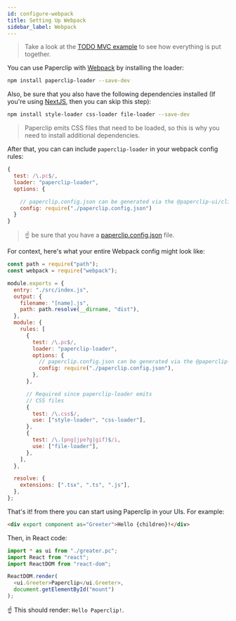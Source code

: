 ```yaml
---
id: configure-webpack
title: Setting Up Webpack
sidebar_label: Webpack
---
```


> Take a look at the [TODO MVC example](https://github.com/paperclipui/paperclip/tree/master/examples/react-todomvc) to see how everything is put together.

You can use Paperclip with [Webpack](https://webpack.js.org/) by installing the loader:

```sh
npm install paperclip-loader --save-dev
```

Also, be sure that you also have the following dependencies installed (If you're using [NextJS](https://nextjs.org/), then you can skip this step):

```sh
npm install style-loader css-loader file-loader --save-dev
```

> Paperclip emits CSS files that need to be loaded, so this is why you need to install additional dependencies.

After that, you can can include `paperclip-loader` in your webpack config rules:

```javascript
{
  test: /\.pc$/,
  loader: "paperclip-loader",
  options: {

    // paperclip.config.json can be generated via the @paperclip-ui/cli tool
    config: require("./paperclip.config.json")
  }
}
```

> ☝ be sure that you have a [paperclip.config.json](/docs/configure-paperclip) file.

For context, here's what your entire Webpack config might look like:

```javascript
const path = require("path");
const webpack = require("webpack");

module.exports = {
  entry: "./src/index.js",
  output: {
    filename: "[name].js",
    path: path.resolve(__dirname, "dist"),
  },
  module: {
    rules: [
      {
        test: /\.pc$/,
        loader: "paperclip-loader",
        options: {
          // paperclip.config.json can be generated via the @paperclip-ui/cli tool
          config: require("./paperclip.config.json"),
        },
      },

      // Required since paperclip-loader emits
      // CSS files
      {
        test: /\.css$/,
        use: ["style-loader", "css-loader"],
      },
      {
        test: /\.(png|jpe?g|gif)$/i,
        use: ["file-loader"],
      },
    ],
  },

  resolve: {
    extensions: [".tsx", ".ts", ".js"],
  },
};
```

That's it! from there you can start using Paperclip in your UIs. For example:

```html
<div export component as="Greeter">Hello {children}!</div>
```

Then, in React code:

```javascript
import * as ui from "./greater.pc";
import React from "react";
import ReactDOM from "react-dom";

ReactDOM.render(
  <ui.Greeter>Paperclip</ui.Greeter>,
  document.getElementById("mount")
);
```

☝ This should render: `Hello Paperclip!`.
